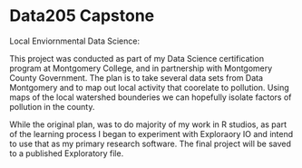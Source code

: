 # Data205 Capstone
Local Enviornmental Data Science:

This project was conducted as part of my Data Science certification program at Montgomery College, and in partnership with Montgomery County Government. The plan is to take several data sets from Data Montgomery and to map out local activity that coorelate to pollution. Using maps of the local watershed bounderies we can hopefully isolate factors of pollution in the county. 

While the original plan, was to do majority of my work in R studios, as part of the learning process I began to experiment with Exploraory IO and intend to use that as my primary research software. The final project will be saved to a published Exploratory file.
